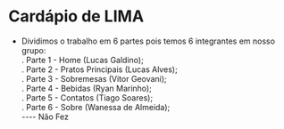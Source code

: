 # Cardápio de LIMA
- Dividimos o trabalho em 6 partes pois temos 6 integrantes em nosso grupo: <br>
. Parte 1 - Home (Lucas Galdino); <br>
. Parte 2 - Pratos Principais (Lucas Alves); <br>
. Parte 3 - Sobremesas (Vitor Geovani); <br>
. Parte 4 - Bebidas (Ryan Marinho); <br>
. Parte 5 - Contatos (Tiago Soares); <br>
. Parte 6 - Sobre (Wanessa de Almeida); <br> ---- Não Fez
